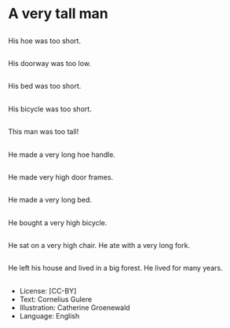 # A very tall man

##
His hoe was too short.

##
His doorway was too
low.

##
His bed was too short.

##
His bicycle was too
short.

##
This man was too tall!

##
He made a very long
hoe handle.

##
He made very high door
frames.

##
He made a very long
bed.

##
He bought a very high
bicycle.

##
He sat on a very high
chair.
He ate with a very long
fork.

##
He left his house and
lived in a big forest.
He lived for many
years.

##
* License: [CC-BY]
* Text: Cornelius Gulere
* Illustration: Catherine Groenewald
* Language: English
